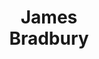 ---
layout: page
title: <b>James</b> <br> Bradbury 
description: Google
img: assets/img/james.jpg
redirect: https://twitter.com/jekbradbury
importance: 5
category: panelist
---